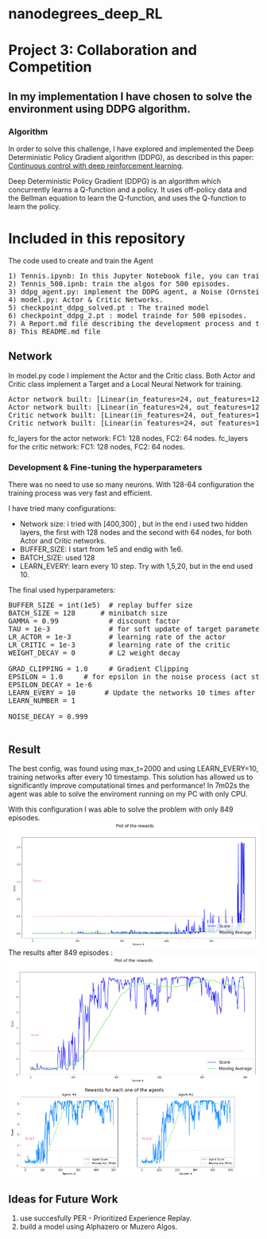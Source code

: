# nanodegrees_deep_RL
# Project 3: Collaboration and Competition

## In my implementation I have chosen to solve the environment using DDPG algorithm.


### Algorithm
In order to solve this challenge, I have explored and implemented the Deep Deterministic Policy Gradient algorithm (DDPG), as described in this paper: [Continuous control with deep reinforcement learning](https://arxiv.org/abs/1509.02971).

Deep Deterministic Policy Gradient (DDPG) is an algorithm which concurrently learns a Q-function and a policy. It uses off-policy data and the Bellman equation to learn the Q-function, and uses the Q-function to learn the policy.

# Included in this repository
The code used to create and train the Agent
<pre>
1) Tennis.ipynb: In this Jupyter Notebook file, you can train the agent and plot results. 
2) Tennis_500.ipnb: train the algos for 500 episodes.
3) ddpg_agent.py: implement the DDPG agent, a Noise (Ornstein-Uhlenbeck process) and a Replay Buffer class.
4) model.py: Actor & Critic Networks.
5) checkpoint_ddpg_solved.pt : The trained model
6) checkpoint_ddpg_2.pt : model trainde for 500 episodes.
7) A Report.md file describing the development process and the learning algorithm, along with ideas for future work
8) This README.md file
</pre>

## Network

In model.py code I implement the Actor and the Critic class. Both Actor and Critic class implement a Target and a Local Neural Network for training.

<pre>
Actor network built: [Linear(in_features=24, out_features=128, bias=True), Linear(in_features=128, out_features=64, bias=True), Linear(in_features=64, out_features=2, bias=True)]
Actor network built: [Linear(in_features=24, out_features=128, bias=True), Linear(in_features=128, out_features=64, bias=True), Linear(in_features=64, out_features=2, bias=True)]
Critic network built: [Linear(in_features=24, out_features=128, bias=True), Linear(in_features=130, out_features=64, bias=True), Linear(in_features=64, out_features=1, bias=True)]
Critic network built: [Linear(in_features=24, out_features=128, bias=True), Linear(in_features=130, out_features=64, bias=True), Linear(in_features=64, out_features=1, bias=True)]
</pre>

fc_layers for the actor network: FC1: 128 nodes, FC2: 64 nodes.
fc_layers for the critic network: FC1: 128 nodes, FC2: 64 nodes.


### Development & Fine-tuning the hyperparameters
There was no need to use so many neurons. With 128-64 configuration the training process was very fast and efficient.

I have tried many configurations:
  - Network size: i tried with [400,300] , but in the end i used two hidden layers, the first with 128 nodes and the second with 64 nodes, for both Actor and Critic networks.
  - BUFFER_SIZE: I start from 1e5 and endig with 1e6.
  - BATCH_SIZE: used 128
  - LEARN_EVERY: learn every 10 step. Try with 1,5,20, but in the end used 10.
  
The final used hyperparameters:
<pre>
BUFFER_SIZE = int(1e5)  # replay buffer size
BATCH_SIZE = 128      # minibatch size
GAMMA = 0.99            # discount factor
TAU = 1e-3              # for soft update of target parameters
LR_ACTOR = 1e-3         # learning rate of the actor 
LR_CRITIC = 1e-3        # learning rate of the critic
WEIGHT_DECAY = 0        # L2 weight decay

GRAD_CLIPPING = 1.0     # Gradient Clipping
EPSILON = 1.0     # for epsilon in the noise process (act step)
EPSILON_DECAY = 1e-6
LEARN_EVERY = 10       # Update the networks 10 times after every 20 timesteps
LEARN_NUMBER = 1 

NOISE_DECAY = 0.999

</pre>

## Result

The best config, was found using max_t=2000 and using LEARN_EVERY=10, training networks after every 10 timestamp.
This solution has allowed us to significantly improve computational times and performance! In 7m02s the agent was able to solve the enviroment running on my PC with only CPU.

With this configuration I was able to solve the problem with only 849 episodes.
![alt text](./images/solved_env.png)
The results after 849 episodes :
![alt_text](./images/solved_500.png)

## Ideas for Future Work

 1) use succesfully PER - Prioritized Experience Replay.
 2) build a model using Alphazero or Muzero Algos.
